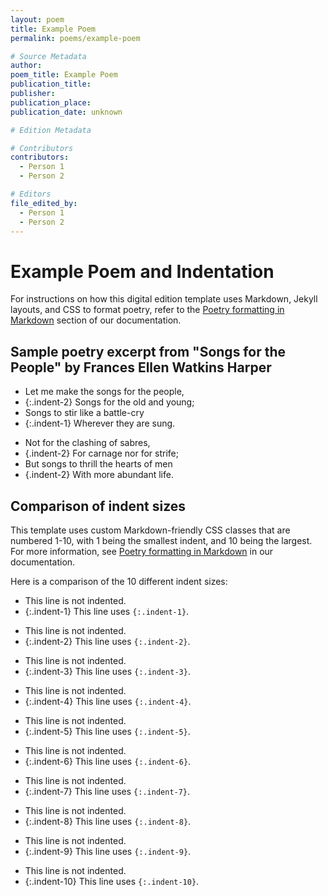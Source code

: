 ```yaml
---
layout: poem
title: Example Poem
permalink: poems/example-poem

# Source Metadata
author: 
poem_title: Example Poem
publication_title: 
publisher: 
publication_place:  
publication_date: unknown 

# Edition Metadata

# Contributors
contributors: 
  - Person 1
  - Person 2

# Editors
file_edited_by: 
  - Person 1
  - Person 2
---
```


# Example Poem and Indentation

For instructions on how this digital edition template uses Markdown, Jekyll 
layouts, and CSS to format poetry, refer to the 
[Poetry formatting in Markdown](https://recoveryhub.github.io/edition_template/documentation/markdown) 
section of our documentation.

## Sample poetry excerpt from "Songs for the People" by Frances Ellen Watkins Harper

- Let me make the songs for the people,
- {:.indent-2} Songs for the old and young;
- Songs to stir like a battle-cry
- {:.indent-1} Wherever they are sung.

<!-- -->

- Not for the clashing of sabres,
- {.indent-2} For carnage nor for strife;
- But songs to thrill the hearts of men
- {.indent-2} With more abundant life.


## Comparison of indent sizes

This template uses custom Markdown-friendly CSS classes that are numbered 1-10, 
with 1 being the smallest indent, and 10 being the largest. For more information,
see [Poetry formatting in Markdown](https://recoveryhub.github.io/documentation/markdown) 
in our documentation.

Here is a comparison of the 10 different indent sizes:

- This line is not indented.
- {:.indent-1} This line uses `{:.indent-1}`.

<!-- -->

- This line is not indented.
- {:.indent-2} This line uses `{:.indent-2}`.

<!-- -->

- This line is not indented.
- {:.indent-3} This line uses `{:.indent-3}`.

<!-- -->

- This line is not indented.
- {:.indent-4} This line uses `{:.indent-4}`.

<!-- -->

- This line is not indented.
- {:.indent-5} This line uses `{:.indent-5}`.

<!-- -->

- This line is not indented.
- {:.indent-6} This line uses `{:.indent-6}`.

<!-- -->

- This line is not indented.
- {:.indent-7} This line uses `{:.indent-7}`.

<!-- -->

- This line is not indented.
- {:.indent-8} This line uses `{:.indent-8}`.

<!-- -->

- This line is not indented.
- {:.indent-9} This line uses `{:.indent-9}`.

<!-- -->

- This line is not indented.
- {:.indent-10} This line uses `{:.indent-10}`.